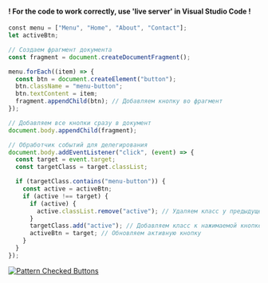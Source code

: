#### ! For the code to work correctly, use 'live server' in Visual Studio Code !

```js
﻿const menu = ["Menu", "Home", "About", "Contact"];
let activeBtn;

// Создаем фрагмент документа
const fragment = document.createDocumentFragment();

menu.forEach((item) => {
  const btn = document.createElement("button");
  btn.className = "menu-button";
  btn.textContent = item;
  fragment.appendChild(btn); // Добавляем кнопку во фрагмент
});

// Добавляем все кнопки сразу в документ
document.body.appendChild(fragment);

// Обработчик событий для делегирования
document.body.addEventListener("click", (event) => {
  const target = event.target;
  const targetClass = target.classList;

  if (targetClass.contains("menu-button")) {
    const active = activeBtn;
    if (active !== target) {
      if (active) {
        active.classList.remove("active"); // Удаляем класс у предыдущей кнопки
      }
      targetClass.add("active"); // Добавляем класс к нажимаемой кнопке
      activeBtn = target; // Обновляем активную кнопку
    }
  }
});
```
[![Pattern Checked Buttons](https://github.com/AndriiKot/VanillaJS__Cooks/blob/main/_001_checked_buttons/__demo__/__v1_0_0__.png)](https://github.com/AndriiKot/VanillaJS__Cooks/blob/main/_001_checked_buttons/_00-0__Best__Praxe__)

